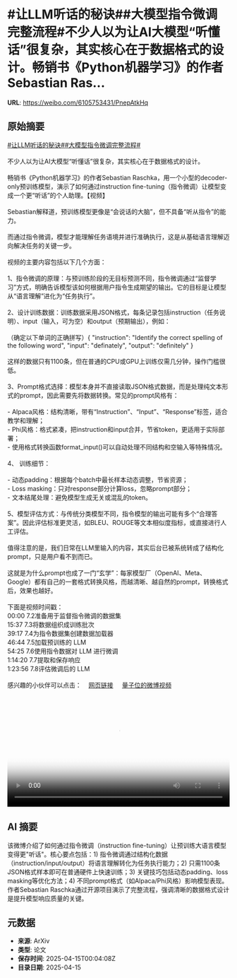 # #让LLM听话的秘诀##大模型指令微调完整流程#不少人以为让AI大模型“听懂话”很复杂，其实核心在于数据格式的设计。畅销书《Python机器学习》的作者Sebastian Ras...

**URL**: https://weibo.com/6105753431/PnepAtkHq

## 原始摘要

<a href="https://m.weibo.cn/search?containerid=231522type%3D1%26t%3D10%26q%3D%23%E8%AE%A9LLM%E5%90%AC%E8%AF%9D%E7%9A%84%E7%A7%98%E8%AF%80%23&amp;extparam=%23%E8%AE%A9LLM%E5%90%AC%E8%AF%9D%E7%9A%84%E7%A7%98%E8%AF%80%23" data-hide=""><span class="surl-text">#让LLM听话的秘诀#</span></a><a href="https://m.weibo.cn/search?containerid=231522type%3D1%26t%3D10%26q%3D%23%E5%A4%A7%E6%A8%A1%E5%9E%8B%E6%8C%87%E4%BB%A4%E5%BE%AE%E8%B0%83%E5%AE%8C%E6%95%B4%E6%B5%81%E7%A8%8B%23&amp;extparam=%23%E5%A4%A7%E6%A8%A1%E5%9E%8B%E6%8C%87%E4%BB%A4%E5%BE%AE%E8%B0%83%E5%AE%8C%E6%95%B4%E6%B5%81%E7%A8%8B%23" data-hide=""><span class="surl-text">#大模型指令微调完整流程#</span></a><br><br>不少人以为让AI大模型“听懂话”很复杂，其实核心在于数据格式的设计。<br><br>畅销书《Python机器学习》的作者Sebastian Raschka，用一个小型的decoder-only预训练模型，演示了如何通过instruction fine-tuning（指令微调）让模型变成一个更“听话”的个人助理。【视频】<br><br>Sebastian解释道，预训练模型更像是“会说话的大脑”，但不具备“听从指令”的能力。<br><br>而通过指令微调，模型才能理解任务语境并进行准确执行，这是从基础语言理解迈向解决任务的关键一步。<br><br>视频的主要内容包括以下几个方面：<br><br>1、指令微调的原理：与预训练阶段的无目标预测不同，指令微调通过“监督学习”方式，明确告诉模型该如何根据用户指令生成期望的输出。它的目标是让模型从“语言理解”进化为“任务执行”。<br><br>2、设计训练数据：训练数据采用JSON格式，每条记录包括instruction（任务说明）、input（输入，可为空）和output（预期输出），例如：<br><br>（确定以下单词的正确拼写）{ "instruction": "Identify the correct spelling of the following word", "input": "definately", "output": "definitely" }<br><br>这样的数据只有1100条，但在普通的CPU或GPU上训练仅需几分钟，操作门槛很低。<br><br>3、Prompt格式选择：模型本身并不直接读取JSON格式数据，而是处理纯文本形式的prompt，因此需要先将数据转换。常见的prompt风格有：<br><br>- Alpaca风格：结构清晰，带有“Instruction”、“Input”、“Response”标签，适合教学和理解；<br>- Phi风格：格式紧凑，把instruction和input合并，节省token，更适用于实际部署；<br>- 使用格式转换函数format_input()可以自动处理不同结构和空输入等特殊情况。<br><br>4、 训练细节：<br><br>- 动态padding：根据每个batch中最长样本动态调整，节省资源；<br>- Loss masking：只对response部分计算loss，忽略prompt部分；<br>- 文本结尾处理：避免模型生成无关或混乱的token。<br><br>5、模型评估方式：与传统分类模型不同，指令模型的输出可能有多个“合理答案”。因此评估标准更灵活，如BLEU、ROUGE等文本相似度指标，或直接进行人工评估。<br><br>值得注意的是，我们日常在LLM里输入的内容，其实后台已被系统转成了结构化prompt，只是用户看不到而已。<br><br>这就是为什么prompt也成了一门“玄学”：每家模型厂（OpenAI、Meta、Google）都有自己的一套格式转换风格，而越清晰、越自然的prompt，转换格式后，效果也越好。<br><br>下面是视频时间戳：<br>00:00 7.2准备用于监督指令微调的数据集<br>15:37 7.3将数据组织成训练批次<br>39:17 7.4为指令数据集创建数据加载器<br>46:44 7.5加载预训练的 LLM<br>54:25 7.6使用指令数据对 LLM 进行微调<br>1:14:20 7.7提取和保存响应<br>1:23:56 7.8评估微调后的 LLM<br><br>感兴趣的小伙伴可以点击：<a href="https://weibo.cn/sinaurl?u=https%3A%2F%2Fgithub.com%2Frasbt%2FLLMs-from-scratch%2Ftree%2Fmain%2Fch07" data-hide=""><span class="url-icon"><img style="width: 1rem;height: 1rem" src="https://h5.sinaimg.cn/upload/2015/09/25/3/timeline_card_small_web_default.png" referrerpolicy="no-referrer"></span><span class="surl-text">网页链接</span></a> <a href="https://video.weibo.com/show?fid=1034:5155347971899415" data-hide=""><span class="url-icon"><img style="width: 1rem;height: 1rem" src="https://h5.sinaimg.cn/upload/2015/09/25/3/timeline_card_small_video_default.png" referrerpolicy="no-referrer"></span><span class="surl-text">量子位的微博视频</span></a><br clear="both"><div style="clear: both"></div><video controls="controls" poster="https://tvax2.sinaimg.cn/orj480/006Fd7o3ly1i0geky3ni7j30zk0k0wfz.jpg" style="width: 100%"><source src="https://f.video.weibocdn.com/o0/0ys1Hygslx08nt0O9CX60104120kzzbA0E080.mp4?label=mp4_720p&amp;template=1280x720.25.0&amp;ori=0&amp;ps=1CwnkDw1GXwCQx&amp;Expires=1744678961&amp;ssig=geyg27sPf%2F&amp;KID=unistore,video"><source src="https://f.video.weibocdn.com/o0/wZm26BA9lx08nt0LxDao01041209K4yt0E040.mp4?label=mp4_hd&amp;template=852x480.25.0&amp;ori=0&amp;ps=1CwnkDw1GXwCQx&amp;Expires=1744678961&amp;ssig=1UAv0GXpVF&amp;KID=unistore,video"><source src="https://f.video.weibocdn.com/o0/t8xTNPQ5lx08nt0GVcJa01041205Pvkl0E030.mp4?label=mp4_ld&amp;template=640x360.25.0&amp;ori=0&amp;ps=1CwnkDw1GXwCQx&amp;Expires=1744678961&amp;ssig=gPTSp8JXKY&amp;KID=unistore,video"><p>视频无法显示，请前往<a href="https://video.weibo.com/show?fid=1034%3A5155347971899415" target="_blank" rel="noopener noreferrer">微博视频</a>观看。</p></video>

## AI 摘要

该微博介绍了如何通过指令微调（instruction fine-tuning）让预训练大语言模型变得更"听话"。核心要点包括：1) 指令微调通过结构化数据（instruction/input/output）将语言理解转化为任务执行能力；2) 只需1100条JSON格式样本即可在普通硬件上快速训练；3) 关键技巧包括动态padding、loss masking等优化方法；4) 不同prompt格式（如Alpaca/Phi风格）影响模型表现。作者Sebastian Raschka通过开源项目演示了完整流程，强调清晰的数据格式设计是提升模型响应质量的关键。

## 元数据

- **来源**: ArXiv
- **类型**: 论文
- **保存时间**: 2025-04-15T00:04:08Z
- **目录日期**: 2025-04-15
